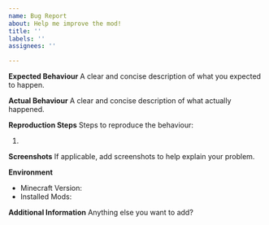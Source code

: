 ```yaml
---
name: Bug Report
about: Help me improve the mod!
title: ''
labels: ''
assignees: ''

---
```


**Expected Behaviour**
A clear and concise description of what you expected to happen.

**Actual Behaviour**
A clear and concise description of what actually happened.

**Reproduction Steps**
Steps to reproduce the behaviour:

1.

**Screenshots**
If applicable, add screenshots to help explain your problem.

**Environment**

- Minecraft Version:
- Installed Mods:

**Additional Information**
Anything else you want to add?

